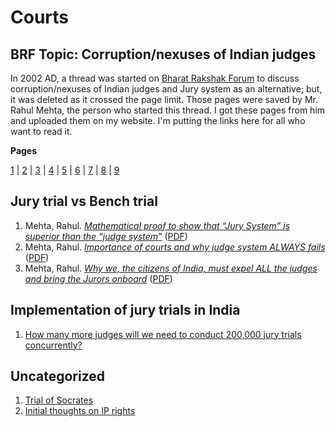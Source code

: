 # Courts

## BRF Topic: Corruption/nexuses of Indian judges

In 2002 AD, a thread was started on [Bharat Rakshak Forum](https://forums.bharat-rakshak.com/) to discuss corruption/nexuses of Indian judges and Jury system as an alternative; but, it was deleted as it crossed the page limit. Those pages were saved by Mr. Rahul Mehta, the person who started this thread. I got these pages from him and uploaded them on my website. I'm putting the links here for all who want to read it.

**Pages**

[1](https://vinamrsachdeva.github.io/courts/BRF,year2002.judge_vs_jury.01.htm) | [2](https://vinamrsachdeva.github.io/courts/BRF,year2002.judge_vs_jury.02.htm) | [3](https://vinamrsachdeva.github.io/courts/BRF,year2002.judge_vs_jury.03.htm) | [4](https://vinamrsachdeva.github.io/courts/BRF,year2002.judge_vs_jury.04.htm) | [5](https://vinamrsachdeva.github.io/courts/BRF,year2002.judge_vs_jury.05.htm) | [6](https://vinamrsachdeva.github.io/courts/BRF,year2002.judge_vs_jury.06.htm) | [7](https://vinamrsachdeva.github.io/courts/BRF,year2002.judge_vs_jury.07.htm) | [8](https://vinamrsachdeva.github.io/courts/BRF,year2002.judge_vs_jury.08.htm) | [9](https://vinamrsachdeva.github.io/a_proc_list/BRF,year2002.judge_vs_jury.09.htm)

## Jury trial vs Bench trial

1. Mehta, Rahul. [*Mathematical proof to show that “Jury System” is superior than the “judge system”*](https://vinamrsachdeva.github.io/courts/jury/401.html) ([PDF](https://rahulmehta.com/401.pdf))
2. Mehta, Rahul. [*Importance of courts and why judge system ALWAYS fails*](https://vinamrsachdeva.github.io/courts/jury/402.html) ([PDF](https://rahulmehta.com/402.pdf))
3. Mehta, Rahul. [*Why we, the citizens of India, must expel ALL the judges and bring the Jurors onboard*](https://vinamrsachdeva.github.io/courts/jury/403.html) ([PDF](https://rahulmehta.com/403.pdf))

## Implementation of jury trials in India

1. [How many more judges will we need to conduct 200,000 jury trials concurrently?](vinamrsachdeva.github.io/courts/implement#1)

## Uncategorized

1. [Trial of Socrates](https://vinamrsachdeva.github.io/courts/socrates)
2. [Initial thoughts on IP rights](https://vinamrsachdeva.github.io/courts/ip1)
